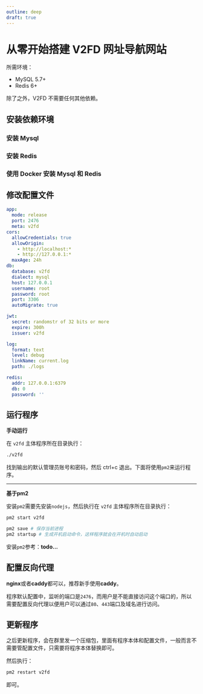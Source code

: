 ```yaml
---
outline: deep
draft: true
---
```


# 从零开始搭建 V2FD 网址导航网站

所需环境：

- MySQL 5.7+
- Redis 6+

除了之外，V2FD 不需要任何其他依赖。

## 安装依赖环境

### 安装 Mysql

### 安装 Redis

### 使用 Docker 安装 Mysql 和 Redis

## 修改配置文件

```yml
app:
  mode: release
  port: 2476
  meta: v2fd
cors:
  allowCredentials: true
  allowOrigin:
    - http://localhost:*
    - http://127.0.0.1:*
  maxAge: 24h
db:
  database: v2fd
  dialect: mysql
  host: 127.0.0.1
  username: root
  password: root
  port: 3306
  autoMigrate: true

jwt:
  secret: randomstr of 32 bits or more
  expire: 300h
  issuer: v2fd

log:
  format: text
  level: debug
  linkName: current.log
  path: ./logs

redis:
  addr: 127.0.0.1:6379
  db: 0
  password: ''
```

## 运行程序

**手动运行**

在 `v2fd` 主体程序所在目录执行：

```bash
./v2fd
```

找到输出的默认管理员账号和密码，然后 ctrl+c 退出。下面将使用`pm2`来运行程序。


---

**基于pm2**

安装`pm2`需要先安装`nodejs`，然后执行在 `v2fd` 主体程序所在目录执行：

```bash
pm2 start v2fd

pm2 save # 保存当前进程
pm2 startup # 生成开机启动命令，这样程序就会在开机时自动启动
```

安装`pm2`参考：**todo...**



## 配置反向代理

**nginx**或者**caddy**都可以，推荐新手使用**caddy**。


程序默认配置中，监听的端口是`2476`，而用户是不能直接访问这个端口的，所以需要配置反向代理以便用户可以通过`80`、`443`端口及域名进行访问。





## 更新程序

之后更新程序，会在群里发一个压缩包，里面有程序本体和配置文件，一般而言不需要管配置文件，只需要将程序本体替换即可。

然后执行：

```bash
pm2 restart v2fd
```

即可。
